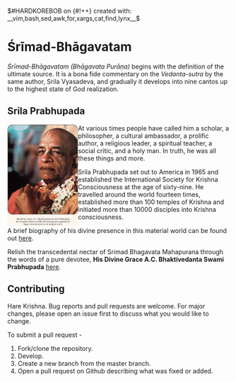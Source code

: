 $#HARDKOREBOB on {#!++} created with: __vim,bash,sed,awk,for,xargs,cat,find,lynx__$

# Śrīmad-Bhāgavatam

*Śrīmad-Bhāgavatam (Bhāgavata Purāṇa)* begins with the definition of the ultimate source. It is a bona fide commentary on the *Vedanta-sutra* by the same author, Srila Vyasadeva, and gradually it develops into nine cantos up to the highest state of God realization.

## Srila Prabhupada
<img align="left" width="160" height="230" src="sriprabhupada.png">

At various times people have called him a scholar, a philosopher, a cultural ambassador, a prolific author, a religious leader, a spiritual teacher, a social critic, and a holy man. In truth, he was all these things and more.

Srila Prabhupada set out to America in 1965 and established the International Society for Krishna Consciousness at the age of sixty-nine. He travelled around the world fourteen times, established more than 100 temples of Krishna and initiated more than 10000 disciples into Krishna consciousness.

A brief biography of his divine presence in this material world can be found out [here](https://krishna.org/srila-prabhupada-a-brief-biography/).

Relish the transcedental nectar of Srimad Bhagavata Mahapurana through the words of a pure devotee, __His Divine Grace A.C. Bhaktivedanta Swami Prabhupada__ [here](https://srimad-bhagavatam.github.io/).

## Contributing
Hare Krishna. Bug reports and pull requests are welcome. For major changes, please open an issue first to discuss what you would like to change.

To submit a pull request -

1. Fork/clone the repository.
2. Develop.
3. Create a new branch from the master branch.
4. Open a pull request on Github describing what was fixed or added.

